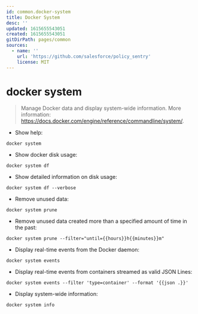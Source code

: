```yaml
---
id: common.docker-system
title: Docker System
desc: ''
updated: 1615655543051
created: 1615655543051
gitDirPath: pages/common
sources:
  - name: ''
    url: 'https://github.com/salesforce/policy_sentry'
    license: MIT
---
```

# docker system

> Manage Docker data and display system-wide information.
> More information: <https://docs.docker.com/engine/reference/commandline/system/>.

- Show help:

`docker system`

- Show docker disk usage:

`docker system df`

- Show detailed information on disk usage:

`docker system df --verbose`

- Remove unused data:

`docker system prune`

- Remove unused data created more than a specified amount of time in the past:

`docker system prune --filter="until={{hours}}h{{minutes}}m"`

- Display real-time events from the Docker daemon:

`docker system events`

- Display real-time events from containers streamed as valid JSON Lines:

`docker system events --filter 'type=container' --format '{{json .}}'`

- Display system-wide information:

`docker system info`

